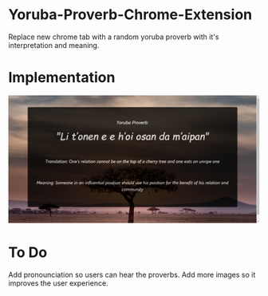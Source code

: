 # Yoruba-Proverb-Chrome-Extension
Replace new chrome tab with a random yoruba proverb with it's interpretation and meaning.

# Implementation

![Screenshot](https://github.com/ifedavid/Yoruba-Proverb-Chrome-Extension/blob/master/images/Random%20Yoruba%20Proverb%20Extension.png)

# To Do
Add pronounciation so users can hear the proverbs.
Add more images so it improves the user experience.
